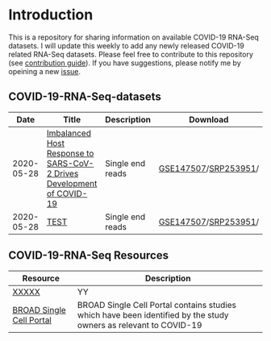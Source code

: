 # Introduction
This is a repository for sharing information on available COVID-19 RNA-Seq datasets. I will update this weekly to add any newly released COVID-19 related RNA-Seq datasets.
Please feel free to contribute to this repository (see [contribution guide](https://github.com/urmi-21/COVID-19-RNA-Seq-datasets/blob/master/CONTRIBUTING.md)). If you have suggestions, please notify me by opeining a new [issue](https://github.com/urmi-21/COVID-19-RNA-Seq-datasets/issues).





## ##

## COVID-19-RNA-Seq-datasets

Date|Title|Description|Download|#Samples|#COVID|Type
---|---|---|---|---|---|---
2020-05-28|[Imbalanced Host Response to SARS-CoV-2 Drives Development of COVID-19](https://www.sciencedirect.com/science/article/pii/S009286742030489X)|Single end reads|[GSE147507](https://www.ncbi.nlm.nih.gov/geo/query/acc.cgi?acc=GSE147507)/[SRP253951](https://www.ncbi.nlm.nih.gov/Traces/study/?acc=SRP253951)/[]()|195|24|bulk
2020-05-28|[TEST](https://www.sciencedirect.com/science/article/pii/S009286742030489X)|Single end reads|[GSE147507](https://www.ncbi.nlm.nih.gov/geo/query/acc.cgi?acc=GSE147507)/[SRP253951](https://www.ncbi.nlm.nih.gov/Traces/study/?acc=SRP253951)/[]()|195|24|bulk



## COVID-19-RNA-Seq Resources

Resource|Description
---|---
[XXXXX](xx)|YY
[BROAD Single Cell Portal](https://singlecell.broadinstitute.org/single_cell/covid19)|BROAD Single Cell Portal contains studies which have been identified by the study owners as relevant to COVID-19